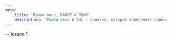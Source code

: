 ```yaml
---
meta:
    title: 'Рамки окон, RANGE и ROWS'
    description: 'Рамки окон в SQL — понятие, которое определяет подмножество строк, рассматриваемых в оконных функциях. Узнайте разницу между окном и партицией, а также как определить границы окна с помощью ROWS и RANGE. Понимание различий между ROWS и RANGE в контексте оконных функций SQL.'
---
```


-- lesson 1 